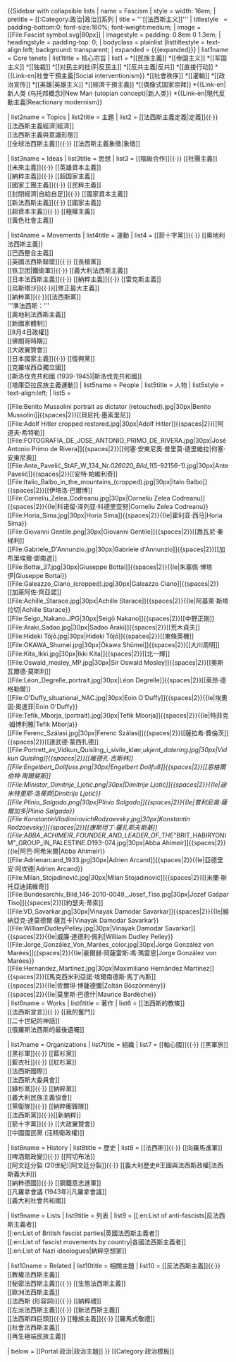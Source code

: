 {{Sidebar with collapsible lists
| name         = Fascism
| style        = width: 16em;
| pretitle     = [[:Category:政治|政治]]系列
| title        = '''[[法西斯主义]]'''
| titlestyle   = padding-bottom:0; font-size:160%; font-weight:medium;
| image        = [[File:Fascist symbol.svg|80px]]
| imagestyle   = padding: 0.8em 0 1.3em;
| headingstyle = padding-top: 0;
| bodyclass    = plainlist
|listtitlestyle = text-align:left; background: transparent; 
| expanded     = {{{expanded}}}
| list1name  = Core tenets
| list1title = 核心宗旨
| list1 = 
*[[民族主義]]
*[[帝国主义]]
*[[军国主义]]
*[[独裁]]
*[[对民主的批评|反民主]]
*[[反共主義|反共]]
*[[直接行动]]
*{{Link-en|社會干預主義|Social interventionism}}
*[[社會秩序]]
*[[灌輸]]
*[[政治宣传]]
*[[英雄|英雄主义]]
*[[經濟干預主義]]
*[[偶像式国家崇拜]]
*{{Link-en|新人类 (乌托邦概念)|New Man (utopian concept)|新人类}}
*{{Link-en|現代反動主義|Reactionary modernism}}

| list2name  = Topics
| list2title = 主題
| list2 = <!--Alphabetical:-->[[法西斯主義定義|定義]]{{·}} [[法西斯主義經濟|經濟]]<br /> [[法西斯主義與意識形態]]<br /> [[全球法西斯主義]]{{·}} [[法西斯主義象徵|象徵]]

| list3name  = Ideas
| list3title = 思想
| list3 = <!--Alphabetical:-->[[階級合作]]{{·}} [[社團主義]]<br /> [[未來主義]]{{·}} [[英雄資本主義]]<br /> [[納粹主義]]{{·}} [[超国家主義]]<br /> [[國家工團主義]]{{·}} [[民粹主義]]<br /> [[封閉經濟|自給自足]]{{·}} [[國家資本主義]]<br /> [[新法西斯主義]]{{·}} [[國家主義]]<br /> [[超資本主義]]{{·}} [[極權主義]]<br /> [[黃色社會主義]]

| list4name  = Movements
| list4title = 運動
| list4 = <!--Alphabetical:-->[[箭十字黨]]{{·}} [[奧地利法西斯主義]]<br /> [[巴西整合主義]]<br /> [[英國法西斯聯盟]]{{·}} [[長槍黨]]<br /> [[铁卫团|鐵衛軍]]{{·}} [[義大利法西斯主義]]<br /> [[日本法西斯主義]]{{·}} [[納粹主義]]{{·}} [[雷克斯主義]]<br /> [[烏斯塔沙]]{{·}}[[修正最大主義]]<br />[[納粹黨]]{{·}}[[法西斯黨]]<br />'''準法西斯：'''<br />[[奧地利法西斯主義]]<br /> [[新國家體制]]<br /> [[8月4日政權]]<br /> [[佛朗哥時期]]<br /> [[大政翼贊會]]<br /> [[日本國家主義]]{{·}} [[復興黨]]<br /> [[克羅埃西亞獨立國]]<br /> [[斯洛伐克共和國 (1939-1945)|斯洛伐克共和國]]<br /> [[塔庫亞拉民族主義運動]] 
| list5name  = People
| list5title = 人物
| list5style = text-align:left;
| list5 = <div style="text-align:left;"><!--
 -->[[File:Benito Mussolini portrait as dictator (retouched).jpg|30px|Benito Mussolini]]{{spaces|2}}[[貝尼托·墨索里尼]]<br /><!--
 -->[[File:Adolf Hitler cropped restored.jpg|30px|Adolf Hitler]]{{spaces|2}}[[阿道夫·希特勒]]<br /><!--
 -->[[File:FOTOGRAFIA_DE_JOSE_ANTONIO_PRIMO_DE_RIVERA.jpg|30px|José Antonio Primo de Rivera]]{{spaces|2}}[[何塞·安東尼奧·普里莫·德里維拉|何塞·安東尼奧]]<br /><!--
 -->[[File:Ante_Pavelić_StAF_W_134_Nr._026020_Bild_1_(5-92156-1).jpg|30px|Ante Pavelić]]{{spaces|2}}[[安特·帕維利奇]]<br /><!--
 -->[[File:Italio_Balbo_in_the_mountains_(cropped).jpg|30px|Italo Balbo]]{{spaces|2}}[[伊塔洛·巴爾博]]<br /><!--
 -->[[File:Corneliu_Zelea_Codreanu.jpg|30px|Corneliu Zelea Codreanu]]{{spaces|2}}{{le|科诺留·泽列亚·科德里亚努|Corneliu Zelea Codreanu}}<br /><!--
 -->[[File:Horia_Sima.jpg|30px|Horia Sima]]{{spaces|2}}{{le|霍利亚·西马|Horia Sima}}<br /><!--
 -->[[File:Giovanni Gentile.png|30px|Giovanni Gentile]]{{spaces|2}}[[喬瓦尼·秦梯利]]<br /><!--
 -->[[File:Gabriele_D'Annunzio.jpg|30px|Gabriele d'Annunzio]]{{spaces|2}}[[加布里埃爾·鄧南遮]]<br /><!--
 -->[[File:Bottai_37.jpg|30px|Giuseppe Bottai]]{{spaces|2}}{{le|朱塞佩·博塔伊|Giuseppe Bottai}}<br /><!--
 -->[[File:Galeazzo_Ciano_(cropped).jpg|30px|Galeazzo Ciano]]{{spaces|2}}[[加萊阿佐·齊亞諾]]<br /><!--
 -->[[File:Achille_Starace.jpg|30px|Achille Starace]]{{spaces|2}}{{le|阿基萊·斯塔拉切|Achille Starace}}<br /><!--
 -->[[File:Seigo_Nakano.JPG|30px|Seigō Nakano]]{{spaces|2}}[[中野正剛]]<br /><!--
 -->[[File:Araki_Sadao.jpg|30px|Sadao Araki]]{{spaces|2}}[[荒木貞夫]]<br /><!--
 -->[[File:Hideki Tōjō.jpg|30px|Hideki Tōjō]]{{spaces|2}}[[東條英機]]<br /> <!--
 -->[[File:OKAWA_Shumei.jpg|30px|Ōkawa Shūmei]]{{spaces|2}}[[大川周明]]<br /><!--
 -->[[File:Kita_Ikki.jpg|30px|Ikki Kita]]{{spaces|2}}[[北一輝]]<br /><!--
 -->[[File:Oswald_mosley_MP.jpg|30px|Sir Oswald Mosley]]{{spaces|2}}[[奧斯瓦爾德·莫斯利]]<br /><!--
 -->[[File:Léon_Degrelle_portrait.jpg|30px|Léon Degrelle]]{{spaces|2}}[[萊昂·德格勒爾]]<br /><!--
 -->[[File:O'Duffy_situational_NAC.jpg|30px|Eoin O'Duffy]]{{spaces|2}}{{le|埃奧因·奧達菲|Eoin O'Duffy}}<br /><!--
 -->[[File:Tefik_Mborja_(portrait).jpg|30px|Tefik Mborja]]{{spaces|2}}{{le|特菲克·姆博利雅|Tefik Mborja}}<br /><!--
 -->[[File:Ferenc_Szálasi.jpg|30px|Ferenc Szálasi]]{{spaces|2}}[[薩拉希·費倫茨]]<br /><!--
 --><!-- 檔案不存在 [[File:Davud_Monshizadeh_1.jpg|30px|Davud Monshizadeh]] ，可從英文維基百科取得 -->{{spaces|2}}[[達武德·蒙西扎德]]<br /><!--
 -->[[File:Portrett_av_Vidkun_Quisling_i_sivile_klær,_ukjent_datering.jpg|30px|Vidkun Quisling]]{{spaces|2}}[[維德孔·吉斯林]]<br /><!--
 -->[[File:Engelbert_Dollfuss.png|30px|Engelbert Dollfuß]]{{spaces|2}}[[恩格爾伯特·陶爾斐斯]]<br /><!--
 -->[[File:Ministar_Dimitrije_Ljotić.png|30px|Dimitrije Ljotić]]{{spaces|2}}{{le|迪米特里耶·洛蒂齊|Dimitrije Ljotić}}<br /><!--
 -->[[File:Plinio_Salgado.png|30px|Plínio Salgado]]{{spaces|2}}{{le|普利尼奥·薩爾加多|Plínio Salgado}}<br /><!--
 -->[[File:KonstantinVladimirovichRodzaevsky.jpg|30px|Konstantin Rodzaevsky]]{{spaces|2}}[[康斯坦丁·羅扎耶夫斯基]]<br /><!--
 -->[[File:ABBA_ACHIMEIR_FOUNDER_AND_LEADER_OF_THE_"BRIT_HABIRYONIM"_GROUP_IN_PALESTINE.D193-074.jpg|30px|Abba Ahimeir]]{{spaces|2}}{{le|阿巴·阿希米爾|Abba Ahimeir}}<br /><!--
 -->[[File:Adrienarcand_1933.jpg|30px|Adrien Arcand]]{{spaces|2}}{{le|亞德里安·阿坎德|Adrien Arcand}}<br /><!--
 -->[[File:Milan_Stojadinović.jpg|30px|Milan Stojadinović]]{{spaces|2}}[[米蘭·斯托亞迪諾維奇]]<br /><!--
 -->[[File:Bundesarchiv_Bild_146-2010-0049,_Josef_Tiso.jpg|30px|Jozef Gašpar Tiso]]{{spaces|2}}[[約瑟夫·蒂索]]<br /><!--
 -->[[File:VD_Savarkar.jpg|30px|Vinayak Damodar Savarkar]]{{spaces|2}}{{le|維納亞克·達莫德爾·薩瓦卡|Vinayak Damodar Savarkar}}<br /><!--
 -->[[File:WilliamDudleyPelley.jpg|30px|Vinayak Damodar Savarkar]]{{spaces|2}}{{le|威廉·達德利·佩利|William Dudley Pelley}}<br /><!--
 -->[[File:Jorge_González_Von_Marées_color.jpg|30px|Jorge González von Marées]]{{spaces|2}}{{le|豪爾赫·岡薩雷斯·馮·瑪雷思|Jorge González von Marées}}<br /><!--
 -->[[File:Hernandez_Martinez.jpg|30px|Maximiliano Hernández Martínez]]{{spaces|2}}[[馬克西米利亞諾·埃爾南德斯·馬丁內斯]]<br /><!--
 -->{{spaces|2}}{{le|佐爾坦·博薩德彌|Zoltán Böszörmény}}<br /><!--
 --><!-- 檔案不存在 [[File:Maurice_Bardèche.jpg|30px|Maurice Bardèche]] ，可從英文維基百科取得 -->{{spaces|2}}{{le|莫里斯·巴德什|Maurice Bardèche}}<br /><!--
 --></div>
| list6name  = Works
| list6title = 著作
| list6 = <!--Alphabetical:-->[[法西斯的教條]]<br /> [[法西斯宣言]]{{·}} [[我的奮鬥]]<br /> [[二十世紀的神話]]<br /> [[俄羅斯法西斯的最後遺囑]]

| list7name  = Organizations
| list7title = 組織
| list7 = <!--Alphabetical:--> [[軸心國]]{{·}} [[黑軍旅]]<br /> [[黑衫軍]]{{·}} [[藍衫黨]]<br /> [[藍衣社]]{{·}} [[紅杉黨]]<br /> [[法西斯國際]]<br /> [[法西斯大委員會]]<br /> [[綠杉黨]]{{·}} [[納粹黨]]<br /> [[義大利民族主義協會]]<br /> [[黨衛隊]]{{·}} [[納粹衝鋒隊]]<br />[[法西斯黨]]{{·}}[[新納粹]]<br />[[箭十字黨]]{{·}} [[大政翼贊會]] <br /> [[中國國民黨 (汪精衛政權)]] 


| list8name  = History
| list8title = 歷史
| list8 = <!--Chronological:--> [[法西斯]]{{·}} [[向羅馬進軍]]<br /> [[啤酒館政變]]{{·}} [[阿切布法]]<br /> [[阿文廷分裂 (20世紀)|阿文廷分裂]]{{·}} [[義大利歷史#王國與法西斯政權|法西斯義大利]]<br /> [[納粹德國]]{{·}} [[鋼鐵意志進軍]]<br /> [[凡羅拿會議 (1943年)|凡羅拿會議]]<br /> [[義大利社會共和國]]

| list9name  = Lists
| list9title = 列表
| list9 = <!--Alphabetical:--> [[:en:List of anti-fascists|反法西斯主義者]]<br /> [[:en:List of British fascist parties|英國法西斯主義者]]<br /> [[:en:List of fascist movements by country|各國法西斯主義者]]<br /> [[:en:List of Nazi ideologues|納粹空想家]]

| list10name  = Related
| list10title = 相關主題
| list10 = <!--Alphabetical:-->[[反法西斯主義]]{{·}} [[教權法西斯主義]]<br /> [[秘密法西斯主義]]{{·}} [[生態法西斯主義]]<br /> [[歐洲法西斯主義]]<br /> [[法西斯 (形容詞)]]{{·}} [[納粹禮]]<br /> [[左派法西斯主義]]{{·}} [[新法西斯主義]]<br /> [[法西斯四巨頭]]{{·}} [[種族主義]]{{·}} [[羅馬式敬禮]]<br /> [[社會法西斯主義]]<br /> [[再生極端民族主義]]

| below = [[Portal:政治|政治主題]]
}}<noinclude>
[[Category:政治模板]]
</noinclude>